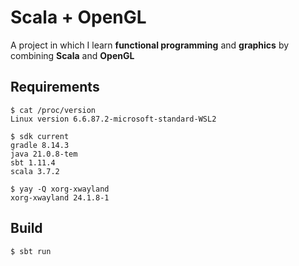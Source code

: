 # Scala + OpenGL
A project in which I learn **functional programming** and **graphics** by combining **Scala** and **OpenGL**

## Requirements
```
$ cat /proc/version
Linux version 6.6.87.2-microsoft-standard-WSL2

$ sdk current
gradle 8.14.3
java 21.0.8-tem
sbt 1.11.4
scala 3.7.2

$ yay -Q xorg-xwayland
xorg-xwayland 24.1.8-1
```

## Build
```bash
$ sbt run
```